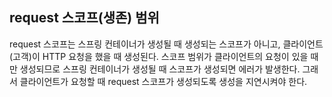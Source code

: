 
## request 스코프(생존) 범위

request 스코프는 스프링 컨테이너가 생성될 때 생성되는 스코프가 아니고, 클라이언트(고객)이 HTTP 요청을 했을 때 생성된다.
스코프 범위가 클라이언트의 요청이 있을 때만 생성되므로 스프링 컨테이너가 생성될 때 스코프가 생성되면 에러가 발생한다.
그래서 클라이언트가 요청할 때 request 스코프가 생성되도록 생성을 지연시켜야 한다.